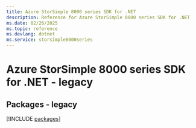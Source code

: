```yaml
---
title: Azure StorSimple 8000 series SDK for .NET
description: Reference for Azure StorSimple 8000 series SDK for .NET
ms.date: 02/26/2025
ms.topic: reference
ms.devlang: dotnet
ms.service: storsimple8000series
---
```

# Azure StorSimple 8000 series SDK for .NET - legacy
## Packages - legacy
[!INCLUDE [packages](storsimple-8000-series-index.md)]
